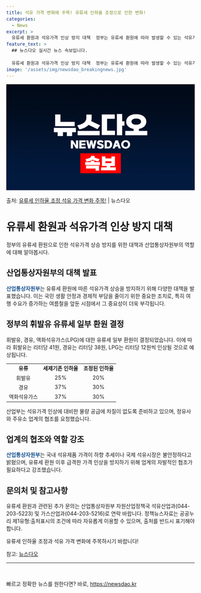 ```yaml
---
title: 석유 가격 변화에 주목! 유류세 인하율 조정으로 인한 변화!
categories:
  - News
excerpt: >
  유류세 환원과 석유가격 인상 방지 대책  정부는 유류세 환원에 따라 발생할 수 있는 석유가격의 인상을 방지하…
feature_text: >
  ## 뉴스다오 실시간 뉴스 속보입니다.

  유류세 환원과 석유가격 인상 방지 대책  정부는 유류세 환원에 따라 발생할 수 있는 석유가격의 인상을 방지하…
image: '/assets/img/newsdao_breakingnews.jpg'
---
```


![뉴스다오 속보](/assets/img/newsdao_breakingnews.jpg)

<p>출처: <a href="https://newsdao.kr/4360" rel="dofollow">유류세 인하율 조정 석유 가격 변화 주목!</a> | 뉴스다오</p>

<h1>유류세 환원과 석유가격 인상 방지 대책</h1>
<p data-ke-size="size16">정부의 유류세 환원으로 인한 석유가격 상승 방지를 위한 대책과 산업통상자원부의 역할에 대해 알아봅시다.</p>

<h2 data-ke-size="size26">산업통상자원부의 대책 발표</h2>
<p><b><span style="color: #1a5490;">산업통상자원부</span></b>는 유류세 환원에 따른 석유가격 상승을 방지하기 위해 다양한 대책을 발표했습니다. 이는 국민 생활 안정과 경제적 부담을 줄이기 위한 중요한 조치로, 특히 여행 수요가 증가하는 여름철을 앞둔 시점에서 그 중요성이 더욱 부각됩니다.</p>

<h2 data-ke-size="size26">정부의 휘발유 유류세 일부 환원 결정</h2>
<p>휘발유, 경유, 액화석유가스(LPG)에 대한 유류세 일부 환원이 결정되었습니다. 이에 따라 휘발유는 리터당 41원, 경유는 리터당 38원, LPG는 리터당 12원씩 인상될 것으로 예상됩니다.</p>
<table>
<tbody>
<tr>
<td style="text-align: center; height: 17px;"><b>유류</b></td>
<td style="text-align: center; height: 17px;"><b>세제기존 인하율</b></td>
<td style="text-align: center; height: 17px;"><b>조정된 인하율</b></td>
</tr>
<tr>
<td style="text-align: center; height: 17px;">휘발유</td>
<td style="text-align: center; height: 17px;">25%</td>
<td style="text-align: center; height: 17px;">20%</td>
</tr>
<tr>
<td style="text-align: center; height: 17px;">경유</td>
<td style="text-align: center; height: 17px;">37%</td>
<td style="text-align: center; height: 17px;">30%</td>
</tr>
<tr>
<td style="text-align: center; height: 17px;">액화석유가스</td>
<td style="text-align: center; height: 17px;">37%</td>
<td style="text-align: center; height: 17px;">30%</td>
</tr>
</tbody>
</table>
<p>산업부는 석유가격 인상에 대비한 물량 공급에 차질이 없도록 준비하고 있으며, 정유사와 주유소 업계의 협조를 요청했습니다.</p>

<h2 data-ke-size="size26">업계의 협조와 역할 강조</h2>
<p><b><span style="color: #1a5490;">산업통상자원부</span></b>는 국내 석유제품 가격이 하향 추세이나 국제 석유시장은 불안정하다고 밝혔으며, 유류세 환원 이후 급격한 가격 인상을 방지하기 위해 업계의 자발적인 협조가 필요하다고 강조했습니다.</p>

<h2 data-ke-size="size26">문의처 및 참고사항</h2>
<p>유류세 환원과 관련된 추가 문의는 산업통상자원부 자원산업정책국 석유산업과(044-203-5223) 및 가스산업과(044-203-5216)로 연락 바랍니다. 정책뉴스자료는 공공누리 제1유형:출처표시의 조건에 따라 자유롭게 이용할 수 있으며, 출처를 반드시 표기해야 합니다.</p>
<p>유류세 인하율 조정과 석유 가격 변화에 주목하시기 바랍니다!</p>
<p>참고: <a href="https://newsdao.kr/4360">뉴스다오</a></p>
<hr>
<p data-ke-size="size16">&nbsp;</p> 

빠르고 정확한 뉴스를 원한다면? 바로, <a href="https://newsdao.kr" rel="dofollow">https://newsdao.kr</a>


